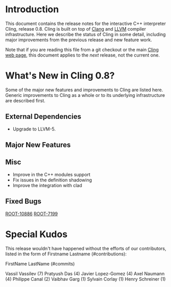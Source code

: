 Introduction
============

This document contains the release notes for the interactive C++ interpreter
Cling, release 0.8. Cling is built on top of [Clang](http://clang.llvm.org) and
[LLVM](http://llvm.org>) compiler infrastructure. Here we
describe the status of Cling in some detail, including major
improvements from the previous release and new feature work.

Note that if you are reading this file from a git checkout or the main
[Cling web page](https://rawgit.com/root-project/cling/master/www/index.html),
this document applies to the *next* release, not the current one.

What's New in Cling 0.8?
========================

Some of the major new features and improvements to Cling are listed
here. Generic improvements to Cling as a whole or to its underlying
infrastructure are described first.

External Dependencies
---------------------
* Upgrade to LLVM-5.

Major New Features
------------------

Misc
----
* Improve in the C++ modules support
* Fix issues in the definition shadowing
* Improve the integration with clad


Fixed Bugs
----------

[ROOT-10886](https://sft.its.cern.ch/jira/browse/ROOT-10886)
[ROOT-7199](https://sft.its.cern.ch/jira/browse/ROOT-7199)

<!---Additional Information
----------------------
A wide variety of additional information is available on the
[Cling web page](http://root.cern/cling). The web page contains versions of
the API documentation which are up-to-date with the git version of the source
code. You can access versions of these documents specific to this release by
going into the “clang/docs/” directory in the Cling source tree.

If you have any questions or comments about Cling, please feel free to contact
us via the mailing list.--->


Special Kudos
=============
This release wouldn't have happened without the efforts of our contributors,
listed in the form of Firstname Lastname (#contributions):

FirstName LastName (#commits)

Vassil Vassilev (7)
Pratyush Das (4)
Javier Lopez-Gomez (4)
Axel Naumann (4)
Philippe Canal (2)
Vaibhav Garg (1)
Sylvain Corlay (1)
Henry Schreiner (1)
